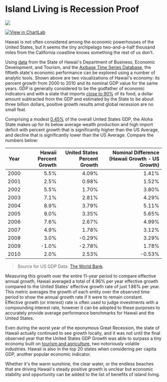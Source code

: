 Island Living is Recession Proof
===  
  
![](Images/HI_GDP_1.png)

[![View in ChartLab](Images/button.png)](https://apps.axibase.com/chartlab/b06a7576/4/#fullscreen)

Hawaii is not often considered among the economic powerhouses of the United States, but it
seems the tiny archipelago two-and-a-half thousand miles from the California coastline 
knows something the rest of us don't. 

Using [data](https://catalog.data.gov/dataset/dbedt-hawaii-nominal-gross-domestic-product-2000-2010-59862)
from the State of Hawaii's Department of Business, Economic Development, and Tourism, and 
the [Axibase Time Series Database](https://axibase.com/), the fiftieth state's economic 
performance can be explored using a number of analytic tools. Shown above are two 
visualizations of Hawaii's economy: its percent growth from 2000 to 2010 and its nominal 
GDP value for the same years. GDP is generally considered to be the godfather of economic
indicators and with a state that imports [close to 90%](http://files.hawaii.gov/dbedt/op/spb/INCREASED_FOOD_SECURITY_AND_FOOD_SELF_SUFFICIENCY_STRATEGY.pdf) 
of its food, a dollar amount subtracted from the GDP and estimated by the State to be about three billion dollars, 
positive growth results amid global recession are no small feat.

Comprising a modest [0.45%](https://fred.stlouisfed.org/series/HINGSP) of the overall United States GDP, the Aloha State makes up for its
below average wealth production and high import deficit with percent growth that is significantly higher than the US Average, and
decline that is significantly lower than the US Average. Compare the numbers below:

| Year | Hawaii Percent Growth | United States Percent Growth | Nominal Difference (Hawaii Growth - US Growth) |
|------|--------------------------:|---------------------------------:|-------------------:|
| 2000 | 5.5% | 4.09% | 1.41% |
| 2001 | 2.5% | 0.98% | 1.52% |
| 2002 | 5.5% | 1.70% | 3.80% |
| 2003 | 7.1% | 2.81% | 4.29% |
| 2004 | 8.9% | 3.79% | 5.11% |
| 2005 | 9.0% | 3.35% | 5.65% |
| 2006 | 7.6% | 2.67% | 4.99% |
| 2007 | 4.9% | 1.78% | 3.12% |
| 2008 | 3.0% | -0.29% | 3.29% |
| 2009 | -1.0% | -2.78% | 1.78% |
| 2010 | 2.0% | 2.53% | -0.53% |

> Source for US GDP Data: [The World Bank](http://data.worldbank.org/indicator/NY.GDP.MKTP.KD.ZG).

Measuring this growth over the entire 11-year period to compare effective annual growth, Hawaii averaged a total of 4.96% per year
effective growth compared to the United States' effective growth rate of just 1.86% per year. This metric averages the growth of each
entity over the observed time period to show the annual growth rate if it were to remain constant. Effective growth (or interest)
rate is often used to judge investments with a compounding interest rate, however it can be adopted to these purposes to
accurately provide average performance benchmarks for Hawaii and the United States.

Even during the worst year of the eponymous Great Recession, the state of Hawaii actually continued
to see growth locally, and it was not until the final observed year that the United States
GDP Growth was able to surpass a tiny economy built on [tourism and agriculture](https://www.bea.gov/regional/bearfacts/pdf.cfm?fips=15000&areatype=STATE&geotype=3),
two notoriously volatile industries. Hawaii is also in the top 20 states when considering 
per capita GDP, another popular economic indicator.

Whether it's the warm sunshine, the clear water, or the endless beaches that are driving 
Hawaii's steady positive growth is unclear but economic stability and opportunity
can be added to the list of benefits of island living.
